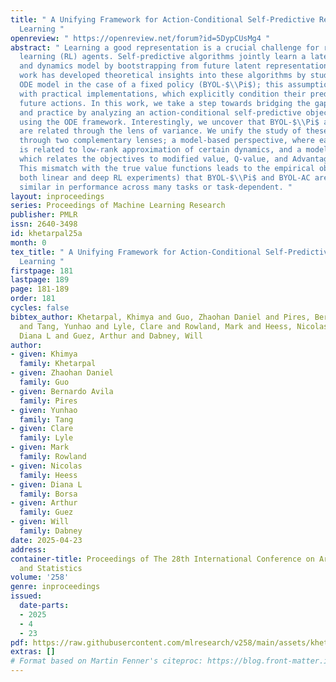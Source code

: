 ```yaml
---
title: " A Unifying Framework for Action-Conditional Self-Predictive Reinforcement
  Learning "
openreview: " https://openreview.net/forum?id=5DypCUsMg4 "
abstract: " Learning a good representation is a crucial challenge for reinforcement
  learning (RL) agents. Self-predictive algorithms jointly learn a latent representation
  and dynamics model by bootstrapping from future latent representations (BYOL). Recent
  work has developed theoretical insights into these algorithms by studying a continuous-time
  ODE model in the case of a fixed policy (BYOL-$\\Pi$); this assumption is at odds
  with practical implementations, which explicitly condition their predictions on
  future actions. In this work, we take a step towards bridging the gap between theory
  and practice by analyzing an action-conditional self-predictive objective (BYOL-AC)
  using the ODE framework. Interestingly, we uncover that BYOL-$\\Pi$ and BYOL-AC
  are related through the lens of variance. We unify the study of these objectives
  through two complementary lenses; a model-based perspective, where each objective
  is related to low-rank approximation of certain dynamics, and a model-free perspective,
  which relates the objectives to modified value, Q-value, and Advantage functions.
  This mismatch with the true value functions leads to the empirical observation (in
  both linear and deep RL experiments) that BYOL-$\\Pi$ and BYOL-AC are either very
  similar in performance across many tasks or task-dependent. "
layout: inproceedings
series: Proceedings of Machine Learning Research
publisher: PMLR
issn: 2640-3498
id: khetarpal25a
month: 0
tex_title: " A Unifying Framework for Action-Conditional Self-Predictive Reinforcement
  Learning "
firstpage: 181
lastpage: 189
page: 181-189
order: 181
cycles: false
bibtex_author: Khetarpal, Khimya and Guo, Zhaohan Daniel and Pires, Bernardo Avila
  and Tang, Yunhao and Lyle, Clare and Rowland, Mark and Heess, Nicolas and Borsa,
  Diana L and Guez, Arthur and Dabney, Will
author:
- given: Khimya
  family: Khetarpal
- given: Zhaohan Daniel
  family: Guo
- given: Bernardo Avila
  family: Pires
- given: Yunhao
  family: Tang
- given: Clare
  family: Lyle
- given: Mark
  family: Rowland
- given: Nicolas
  family: Heess
- given: Diana L
  family: Borsa
- given: Arthur
  family: Guez
- given: Will
  family: Dabney
date: 2025-04-23
address:
container-title: Proceedings of The 28th International Conference on Artificial Intelligence
  and Statistics
volume: '258'
genre: inproceedings
issued:
  date-parts:
  - 2025
  - 4
  - 23
pdf: https://raw.githubusercontent.com/mlresearch/v258/main/assets/khetarpal25a/khetarpal25a.pdf
extras: []
# Format based on Martin Fenner's citeproc: https://blog.front-matter.io/posts/citeproc-yaml-for-bibliographies/
---
```

